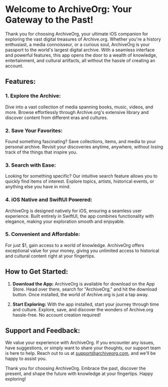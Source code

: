 # Welcome to ArchiveOrg: Your Gateway to the Past!

Thank you for choosing ArchiveOrg, your ultimate iOS companion for exploring the vast digital treasures of Archive.org. Whether you're a history enthusiast, a media connoisseur, or a curious soul, ArchiveOrg is your passport to the world's largest digital archive. With a seamless interface and powerful features, this app opens the door to a wealth of knowledge, entertainment, and cultural artifacts, all without the hassle of creating an account.

## Features:

### 1. **Explore the Archive:**
   Dive into a vast collection of media spanning books, music, videos, and more. Browse effortlessly through Archive.org's extensive library and discover content from different eras and cultures.

### 2. **Save Your Favorites:**
   Found something fascinating? Save collections, items, and media to your personal archive. Revisit your discoveries anytime, anywhere, without losing track of the things that inspire you.

### 3. **Search with Ease:**
   Looking for something specific? Our intuitive search feature allows you to quickly find items of interest. Explore topics, artists, historical events, or anything else you have in mind.

### 4. **iOS Native and SwiftUI Powered:**
   ArchiveOrg is designed natively for iOS, ensuring a seamless user experience. Built entirely in SwiftUI, the app combines functionality with elegance, making your exploration smooth and enjoyable.

### 5. **Convenient and Affordable:**
   For just $1, gain access to a world of knowledge. ArchiveOrg offers exceptional value for your money, giving you unlimited access to historical and cultural content right at your fingertips.

## How to Get Started:

1. **Download the App:**
   ArchiveOrg is available for download on the App Store. Head over there, search for "ArchiveOrg," and hit the download button. Once installed, the world of Archive.org is just a tap away.

2. **Start Exploring:**
   With the app installed, start your journey through time and culture. Explore, save, and discover the wonders of Archive.org hassle-free. No account creation required!

## Support and Feedback:

We value your experience with ArchiveOrg. If you encounter any issues, have suggestions, or simply want to share your thoughts, our support team is here to help. Reach out to us at [support@archiveorg.com](mailto:support@archiveorg.com), and we'll be happy to assist you.

Thank you for choosing ArchiveOrg. Embrace the past, discover the present, and shape the future with knowledge at your fingertips. Happy exploring!
